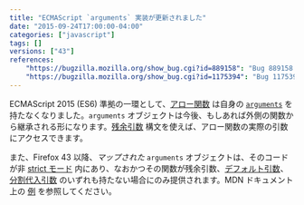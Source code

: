 ```yaml
---
title: "ECMAScript `arguments` 実装が更新されました"
date: "2015-09-24T17:00:00-04:00"
categories: ["javascript"]
tags: []
versions: ["43"]
references:
    "https://bugzilla.mozilla.org/show_bug.cgi?id=889158": "Bug 889158 - Calling an arrow function shouldn't create an 'arguments' binding"
    "https://bugzilla.mozilla.org/show_bug.cgi?id=1175394": "Bug 1175394 - Mapped arguments object should only be created when its FormalParameters is a SimpleParameterList"
---
```

ECMAScript 2015 (ES6) 準拠の一環として、[アロー関数](https://developer.mozilla.org/ja/docs/Web/JavaScript/Reference/Functions/Arrow_functions) は自身の [`arguments`](https://developer.mozilla.org/ja/docs/Web/JavaScript/Reference/Functions/arguments) を持たなくなりました。`arguments` オブジェクトは今後、もしあれば外側の関数から継承される形になります。[残余引数](https://developer.mozilla.org/ja/docs/Web/JavaScript/Reference/Functions/rest_parameters) 構文を使えば、アロー関数の実際の引数にアクセスできます。

また、Firefox 43 以降、*マップされた* `arguments` オブジェクトは、そのコードが非 [strict モード](https://developer.mozilla.org/ja/docs/Web/JavaScript/Reference/Strict_mode) 内にあり、なおかつその関数が残余引数、[デフォルト引数](https://developer.mozilla.org/ja/docs/Web/JavaScript/Reference/Functions/Default_parameters)、[分割代入引数](https://developer.mozilla.org/ja/docs/Web/JavaScript/Reference/Operators/Destructuring_assignment#Function_argument_defaults) のいずれも持たない場合にのみ提供されます。MDN ドキュメント上の [例](https://developer.mozilla.org/ja/docs/Web/JavaScript/Reference/Functions/arguments#Rest_default_and_destructured_parameters) を参照してください。
